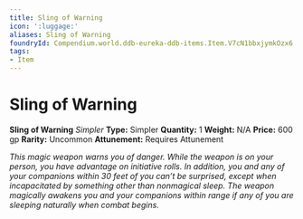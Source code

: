 ```yaml
---
title: Sling of Warning
icon: ':luggage:'
aliases: Sling of Warning
foundryId: Compendium.world.ddb-eureka-ddb-items.Item.V7cN1bbxjymkOzx6
tags:
- Item
---
```


# Sling of Warning

**Sling of Warning**
_Simpler_
**Type:** Simpler
**Quantity:** 1
**Weight:** N/A
**Price:** 600 gp
**Rarity:** Uncommon
**Attunement:** Requires Attunement

*This magic weapon warns you of danger. While the weapon is on your person, you have advantage on initiative rolls. In addition, you and any of your companions within 30 feet of you can’t be surprised, except when incapacitated by something other than nonmagical sleep. The weapon magically awakens you and your companions within range if any of you are sleeping naturally when comb<span class="No-Break">at begins.</span>*